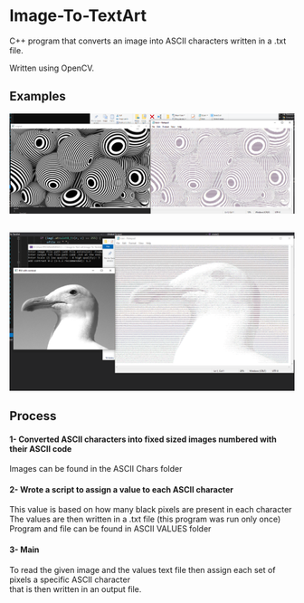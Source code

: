 # Image-To-TextArt
 C++ program that converts an image into ASCII characters written in a .txt file.

Written using OpenCV.

## Examples
![](https://github.com/FahdSeddik/Image-To-TextArt/blob/main/Screenshots/1.png)  
## 
  
![](https://github.com/FahdSeddik/Image-To-TextArt/blob/main/Screenshots/2.png)


  
## Process  
#### 1- Converted ASCII characters into fixed sized images numbered with their ASCII code  
Images can be found in the ASCII Chars folder
#### 2- Wrote a script to assign a value to each ASCII character  
This value is based on how many black pixels are present in each character  
The values are then written in a .txt file (this program was run only once)  
Program and file can be found in ASCII VALUES folder  
#### 3- Main  
To read the given image and the values text file then assign each set of pixels a specific ASCII character  
that is then written in an output file.  

